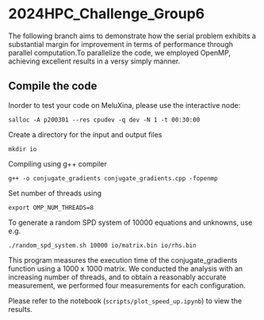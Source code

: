 # 2024HPC_Challenge_Group6
The following branch aims to demonstrate how the serial problem exhibits a substantial margin for improvement in terms of performance through parallel computation.To parallelize the code, we employed OpenMP, achieving excellent results in a versy simply manner.

## Compile the code
Inorder to test your code on MeluXina, please use the interactive node:

```
salloc -A p200301 --res cpudev -q dev -N 1 -t 00:30:00
```
Create a directory for the input and output files
```
mkdir io
```
Compiling using g++ compiler

```
g++ -o conjugate_gradients conjugate_gradients.cpp -fopenmp 
```
Set number of threads using
```
export OMP_NUM_THREADS=8
```
To generate a random SPD system of 10000 equations and unknowns, use e.g.
```
./random_spd_system.sh 10000 io/matrix.bin io/rhs.bin
```
This program measures the execution time of the conjugate_gradients function using a 1000 x 1000 matrix. We conducted the analysis with an increasing number of threads, and to obtain a reasonably accurate measurement, we performed four measurements for each configuration. 

Please refer to the notebook (```scripts/plot_speed_up.ipynb```) to view the results.
